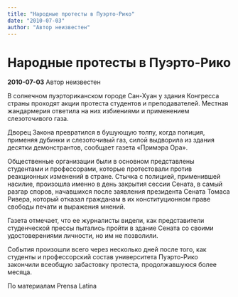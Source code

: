 ```yaml
---
title: "Народные протесты в Пуэрто-Рико"
date: "2010-07-03"
author: "Автор неизвестен"
---
```


# Народные протесты в Пуэрто-Рико

**2010-07-03** Автор неизвестен

В солнечном пуэрториканском городе Сан-Хуан у здания Конгресса страны проходят акции протеста студентов и преподавателей. Местная жандармерия ответила на них избиениями и применением слезоточивого газа.

Дворец Закона превратился в бушующую толпу, когда полиция, применяя дубинки и слезоточивый газ, силой выдворила из здания десятки демонстрантов, сообщает газета «Примэра Ора».

Общественные организации были в основном представлены студентами и профессорами, которые протестовали против реакционных изменений в стране. Стычка с полицией, применившей насилие, произошла именно в день закрытия сессии Сената, в самый разгар споров, начавшихся после заявления президента Сената Томаса Ривера, который отказал гражданам в их конституционном праве свободы печати и выражения мнений.

Газета отмечает, что ее журналисты видели, как представители студенческой прессы пытались пройти в здание Сената со своими удостоверениями личности, но им не позволили.

События произошли всего через несколько дней после того, как студенты и профессорский состав университета Пуэрто-Рико закончили всеобщую забастовку протеста, продолжавшуюся более месяца.

По материалам Prensa Latina